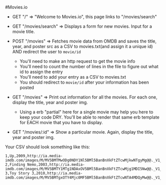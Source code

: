 #Movies.io

* GET "/" => "Welcome to Movies.io", this page links to "/movies/search"

* GET "/movies/search" => Displays a form for new movies. Input for a movie title.

* POST "/movies" => Fetches movie data from OMDB and saves the title, year, and poster src as a CSV to movies.txt(and assign it a unique id) AND redirect the user to `movie/id`
  * You'll need to make an http request to get the movie info
  * You'll need to count the number of lines in the file to figure out what id to assign the entry
  * You'll need to add your entry as a CSV to movies.txt
  * You should redirect to `movie/id` after your information has been posted

* GET "/movies" => Print out information for all the movies. For each one, display the title, year and poster img.
  * Using a erb "partial" here for a single movie may help you here to keep your code DRY. You'll be able to render that same erb template for EACH movie that you have to display.

* GET "/movies/:id" => Show a particular movie. Again, display the title, year and poster img.

Your CSV should look something like this:

```
1,Up,2009,http://ia.media-imdb.com/images/M/MV5BMTMwODg0NDY1Nl5BMl5BanBnXkFtZTcwMjkwNTgyMg@@._V1_SX300.jpg
2,Finding Nemo,2003,http://ia.media-imdb.com/images/M/MV5BMTY1MTg1NDAxOV5BMl5BanBnXkFtZTcwMjg1MDI5Nw@@._V1_SX300.jpg
3,Toy Story 3,2010,http://ia.media-imdb.com/images/M/MV5BMTgxOTY4Mjc0MF5BMl5BanBnXkFtZTcwNTA4MDQyMw@@._V1_SX300.jpg
```